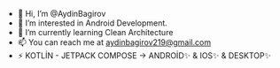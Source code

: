 - 👋 Hi, I’m @AydinBagirov
- 👀 I’m interested in Android Development.
- 🌱 I’m currently learning Clean Architecture
- 📫 You can reach me at aydinbagirov219@gmail.com
- ⚡ KOTLİN - JETPACK COMPOSE -> ANDROİD✨ & IOS✨ & DESKTOP✨

